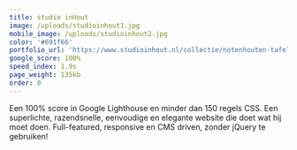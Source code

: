 ```yaml
---
title: studio inHout
image: /uploads/studioinhout1.jpg
mobile_image: /uploads/studioinhout2.jpg
color: '#691f66'
portfolio_url: 'https://www.studioinhout.nl/collectie/notenhouten-tafel/'
google_score: 100%
speed_index: 1.9s
page_weight: 135kb
order: 0
---
```


Een 100% score in Google Lighthouse en minder dan 150 regels CSS. Een superlichte, razendsnelle, eenvoudige en elegante website die doet wat hij moet doen. Full-featured, responsive en CMS driven, zonder jQuery te gebruiken!